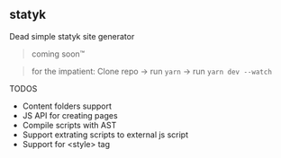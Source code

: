 ## statyk

Dead simple statyk site generator

> coming soon™

> for the impatient:
> Clone repo -> run `yarn` -> run `yarn dev --watch`

TODOS

- Content folders support
- JS API for creating pages
- Compile scripts with AST
- Support extrating scripts to external js script
- Support for <style\> tag